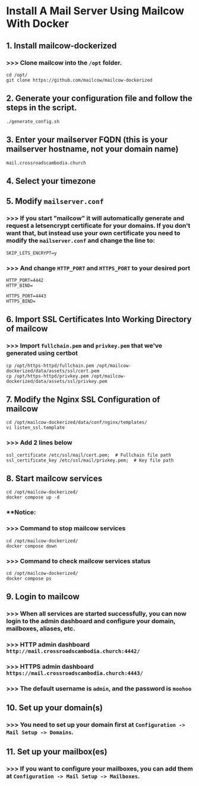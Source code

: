 # Install A Mail Server Using Mailcow With Docker
## 1. Install mailcow-dockerized
### >>> Clone mailcow into the `/opt` folder.

```
cd /opt/
git clone https://github.com/mailcow/mailcow-dockerized
```

## 2. Generate your configuration file and follow the steps in the script.

```
./generate_config.sh
```

## 3. Enter your mailserver FQDN (this is your mailserver hostname, not your domain name)

```
mail.crossroadscambodia.church
```

## 4. Select your timezone

## 5. Modify `mailserver.conf`

### >>> If you start "mailcow" it will automatically generate and request a letsencrypt certificate for your domains. If you don't want that, but instead use your own certificate you need to modify the `mailserver.conf` and change the line to:

```
SKIP_LETS_ENCRYPT=y
```

### >>> And change `HTTP_PORT` and `HTTPS_PORT` to your desired port

```
HTTP_PORT=4442
HTTP_BIND=

HTTPS_PORT=4443
HTTPS_BIND=
```

## 6. Import SSL Certificates Into Working Directory of mailcow
### >>> Import `fullchain.pem` and `privkey.pem` that we've generated using certbot

```
cp /opt/https-httpd/fullchain.pem /opt/mailcow-dockerized/data/assets/ssl/cert.pem
cp /opt/https-httpd/privkey.pem /opt/mailcow-dockerized/data/assets/ssl/privkey.pem
```

## 7. Modify the Nginx SSL Configuration of mailcow

```
cd /opt/mailcow-dockerized/data/conf/nginx/templates/
vi listen_ssl.template
```

### >>> Add 2 lines below

```
ssl_certificate /etc/ssl/mail/cert.pem;  # Fullchain file path
ssl_certificate_key /etc/ssl/mail/privkey.pem;  # Key file path
```


## 8. Start mailcow services

```
cd /opt/mailcow-dockerized/
docker compose up -d
```

### **Notice:
### >>> Command to stop mailcow services

```
cd /opt/mailcow-dockerized/
docker compose down
```

### >>> Command to check mailcow services status

```
cd /opt/mailcow-dockerized/
docker compose ps
```

## 9. Login to mailcow

### >>> When all services are started successfully, you can now login to the admin dashboard and configure your domain, mailboxes, aliases, etc.

### >>> HTTP admin dashboard `http://mail.crossroadscambodia.church:4442/`

### >>> HTTPS admin dashboard `https://mail.crossroadscambodia.church:4443/`

### >>> The default username is `admin`, and the password is `moohoo`

## 10. Set up your domain(s)

### >>> You need to set up your domain first at `Configuration -> Mail Setup -> Domains`.

## 11. Set up your mailbox(es)

### >>> If you want to configure your mailboxes, you can add them at `Configuration -> Mail Setup -> Mailboxes`.

